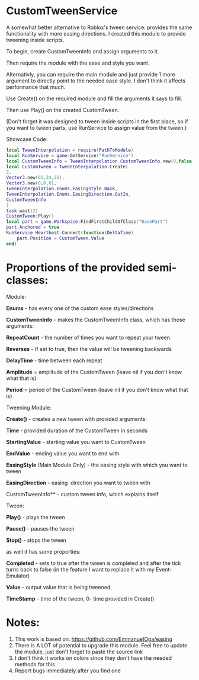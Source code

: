 # CustomTweenService
A somewhat better alternative to Roblox's tween service. provides the same functionality with more easing directions. I created this module to provide tweening inside scripts.

To begin, create CustomTweenInfo and assign arguments to it.

Then require the module with the ease and style you want.

Alternativly, you can require the main module and just provide 1 more argument to directly point to the needed ease style. I don't think it affects performance that much.

Use Create() on the required module and fill the arguments it says to fill.

Then use Play() on the created CustomTween.

(Don't forget it was designed to tween inside scripts in the first place, so if you want to tween parts, use RunService to assign value from the tween.)

Showcase Code:

```lua
local TweenInterpolation = require(PathToModule)
local RunService = game:GetService("RunService")
local CustomTweenInfo = TweenInterpolation.CustomTweenInfo.new(0,false,0,5)
local CustomTween = TweenInterpolation:Create(
2,
Vector3.new(61,24,26),
Vector3.new(0,0,0),
TweenInterpolation.Enums.EasingStyle.Back,
TweenInterpolation.Enums.EasingDirection.OutIn,
CustomTweenInfo
)
task.wait(2)
CustomTween:Play()
local part = game.Workspace:FindFirstChildOfClass("BasePart")
part.Anchored = true
RunService.Heartbeat:Connect(function(DeltaTime)
    part.Position = CustomTween.Value
end)
```

# Proportions of the provided semi-classes:


Module:


**Enums** - has every one of the custom ease styles/directions

**CustomTweenInfo** - makes the CustomTweenInfo class, which has those arguments:


**RepeatCount** - the number of times you want to repeat your tween

**Reverses** - If set to true, then the value will be tweening backwards

**DelayTime** - time between each repeat

**Amplitude** = amplitude of the CustomTween (leave nil if you don't know what that is)

**Period** = period of the CustomTween (leave nil if you don't know what that is)


Tweening Module:


**Create()** - creates a new tween with provided arguments:


**Time** - provided duration of the CustomTween in seconds

**StartingValue** - starting value you want to CustomTween

**EndValue** - ending value you want to end with

**EasingStyle** (Main Module Only) - the easing style with which you want to tween

**EasingDirection** - easing  direction you want to tween with

CustomTweenInfo** - custom tween info, which explains itself 


Tween:


**Play()** - plays the tween

**Pause()** - pauses the tween

**Stop()** - stops the tween


as well it has some proporties:


**Completed** - sets to true after the tween is completed and after the tick turns back to false (in the feature I want to replace it with my Event-Emulator)

**Value** - output value that is being tweened

**TimeStamp** - time of the tween, 0- time provided in Create()

# Notes:

1. This work is based on: https://github.com/EmmanuelOga/easing
2. There is A LOT of potential to upgrade this module. Feel free to update the module, just don't forget to paste the source link
3. I don't think it works on colors since they don't have the needed methods for this
4. Report bugs immediately after you find one
